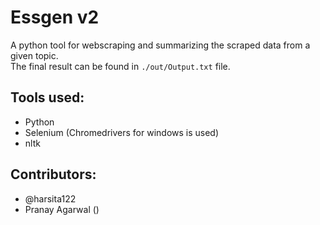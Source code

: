 # Essgen v2 

A python tool for webscraping and summarizing the scraped data from a given topic.<br/>
The final result can be found in `./out/Output.txt` file.

## Tools used:
  * Python
  * Selenium (Chromedrivers for windows is used)
  * nltk

## Contributors:
  * @harsita122
  * Pranay Agarwal ()

